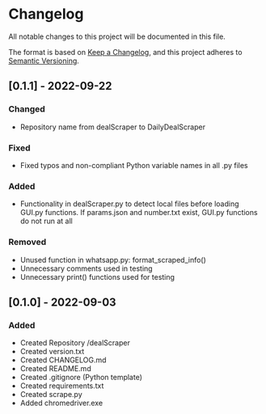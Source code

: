 # Changelog
All notable changes to this project will be documented in this file.

The format is based on [Keep a Changelog](https://keepachangelog.com/en/1.0.0/),
and this project adheres to [Semantic Versioning](https://semver.org/spec/v2.0.0.html).

## [0.1.1] - 2022-09-22
### Changed
- Repository name from dealScraper to DailyDealScraper

### Fixed  
- Fixed typos and non-compliant Python variable names in all .py files

### Added
- Functionality in dealScraper.py to detect local files before loading GUI.py functions. 
  If params.json and number.txt exist, GUI.py functions do not run at all
  
### Removed
- Unused function in whatsapp.py: format_scraped_info()
- Unnecessary comments used in testing
- Unnecessary print() functions used for testing

## [0.1.0] - 2022-09-03
### Added
- Created Repository /dealScraper
- Created version.txt
- Created CHANGELOG.md
- Created README.md
- Created .gitignore (Python template)
- Created requirements.txt
- Created scrape.py
- Added chromedriver.exe

